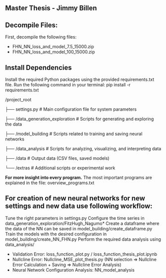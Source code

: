 Master Thesis - Jimmy Billen
-

Decompile Files:
-
First, decompile the following files:
- FHN_NN_loss_and_model_7.5_15000.zip
- FHN_NN_loss_and_model_100_15000.zip

Install Dependencies
-
Install the required Python packages using the provided requirements.txt file. Run the following command in your terminal:
pip install -r requirements.txt


/project_root

├── settings.py                  # Main configuration file for system parameters

├── /data_generation_exploration # Scripts for generating and exploring the data

├── /model_building              # Scripts related to training and saving neural networks

├── /data_analysis               # Scripts for analyzing, visualizing, and interpreting data

├── /data                        # Output data (CSV files, saved models)

└── /extras                      # Additional scripts or experimental work

**For more insight into every program.**
The most important programs are explained in the file: overview_programs.txt



For creation of new neural networks for new settings and new data use following workflow:
-
Tune the right parameters in settings.py
Configure the time series in data_generation_exploration/FitzHugh_Nagumo*
Create a dataframe where the data of the NN can be saved in model_building/create_dataframe.py
Train the models with the desired configuration in model_building/create_NN_FHN.py
Perform the required data analysis using data_analysis/
- Validation Error: loss_function_plot.py / loss_function_thesis_plot.ipynb
- Nullcline Error: Nullcline_MSE_plot_thesis.py (NN selection => Nullcline Error Calculation + Saving => Nullcline Error Analysis)
- Neural Network Configuration Analysis: NN_model_analysis
